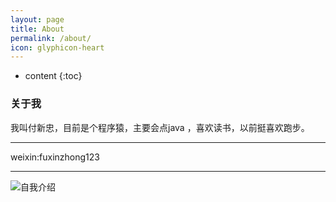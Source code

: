 ```yaml
---
layout: page
title: About
permalink: /about/
icon: glyphicon-heart
---
```



* content
{:toc}


### 关于我
我叫付新忠，目前是个程序猿，主要会点java ，喜欢读书，以前挺喜欢跑步。


---

weixin:fuxinzhong123

---

![自我介绍](http://7xpuj1.com1.z0.glb.clouddn.com/1.jpg)

